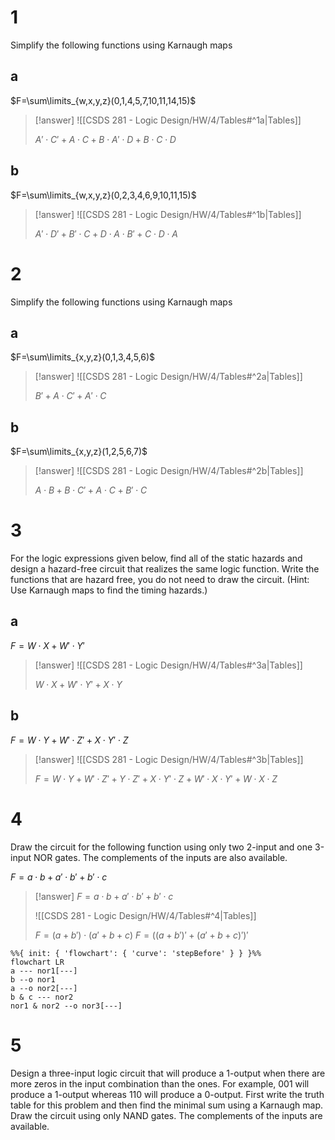 # 1

Simplify the following functions using Karnaugh maps

## a


$F=\sum\limits_{w,x,y,z}(0,1,4,5,7,10,11,14,15)$

> [!answer]
> ![[CSDS 281 - Logic Design/HW/4/Tables#^1a|Tables]]
> 
> $A'\cdot C'+A\cdot C+B\cdot A'\cdot D+B\cdot C\cdot D$

## b

$F=\sum\limits_{w,x,y,z}(0,2,3,4,6,9,10,11,15)$

> [!answer]
> ![[CSDS 281 - Logic Design/HW/4/Tables#^1b|Tables]]
> 
> $A'\cdot D'+B'\cdot C+D\cdot A\cdot B'+C\cdot D\cdot A$

# 2

Simplify the following functions using Karnaugh maps

## a

$F=\sum\limits_{x,y,z}(0,1,3,4,5,6)$

> [!answer]
> ![[CSDS 281 - Logic Design/HW/4/Tables#^2a|Tables]]
> 
> $B'+A\cdot C'+A'\cdot C$

## b

$F=\sum\limits_{x,y,z}(1,2,5,6,7)$

> [!answer]
> ![[CSDS 281 - Logic Design/HW/4/Tables#^2b|Tables]]
> 
> $A\cdot B+B\cdot C'+A\cdot C+B'\cdot C$

# 3

For the logic expressions given below, find all of the static hazards and design a hazard-free circuit that realizes the same logic function. Write the functions that are hazard free, you do not need to draw the circuit. (Hint: Use Karnaugh maps to find the timing hazards.)

## a

$F=W\cdot X+W'\cdot Y'$

> [!answer]
> ![[CSDS 281 - Logic Design/HW/4/Tables#^3a|Tables]]
> 
> $W\cdot X+W'\cdot Y'+X\cdot Y$

## b

$F=W\cdot Y+W'\cdot Z'+X\cdot Y'\cdot Z$

> [!answer]
> ![[CSDS 281 - Logic Design/HW/4/Tables#^3b|Tables]]
> 
> $F=W\cdot Y+W'\cdot Z'+Y\cdot Z'+X\cdot Y'\cdot Z+W'\cdot X\cdot Y'+W\cdot X\cdot Z$

# 4

Draw the circuit for the following function using only two 2-input and one 3-input NOR gates. The complements of the inputs are also available.

$F = a\cdot b + a'\cdot b' + b'\cdot c$

> [!answer]
> $F = a\cdot b + a'\cdot b' + b'\cdot c$
> 
> ![[CSDS 281 - Logic Design/HW/4/Tables#^4|Tables]]
> 
> $F = (a+b')\cdot(a'+b+c)$
> $F = ((a+b')'+(a'+b+c)')'$
> 

```mermaid
%%{ init: { 'flowchart': { 'curve': 'stepBefore' } } }%%
flowchart LR
a --- nor1[---]
b --o nor1
a --o nor2[---]
b & c --- nor2
nor1 & nor2 --o nor3[---]
```

# 5

Design a three-input logic circuit that will produce a 1-output when there are more zeros in the input combination than the ones. For example, 001 will produce a 1-output whereas 110 will produce a 0-output. First write the truth table for this problem and then find the minimal sum using a Karnaugh map. Draw the circuit using only NAND gates. The complements of the inputs are available.
